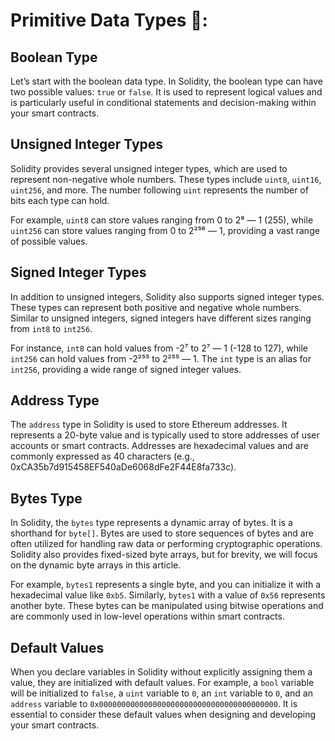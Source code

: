 # Primitive Data Types 💾:


## Boolean Type
Let’s start with the boolean data type. In Solidity, the boolean type can have two possible values: `true` or `false`. It is used to represent logical values and is particularly useful in conditional statements and decision-making within your smart contracts.

## Unsigned Integer Types
Solidity provides several unsigned integer types, which are used to represent non-negative whole numbers. These types include `uint8`, `uint16`, `uint256`, and more. The number following `uint` represents the number of bits each type can hold.

For example, `uint8` can store values ranging from 0 to 2⁸ — 1 (255), while `uint256` can store values ranging from 0 to 2²⁵⁶ — 1, providing a vast range of possible values.

## Signed Integer Types
In addition to unsigned integers, Solidity also supports signed integer types. These types can represent both positive and negative whole numbers. Similar to unsigned integers, signed integers have different sizes ranging from `int8` to `int256`.

For instance, `int8` can hold values from -2⁷ to 2⁷ — 1 (-128 to 127), while `int256` can hold values from -2²⁵⁵ to 2²⁵⁵ — 1. The `int` type is an alias for `int256`, providing a wide range of signed integer values.

## Address Type
The `address` type in Solidity is used to store Ethereum addresses. It represents a 20-byte value and is typically used to store addresses of user accounts or smart contracts. Addresses are hexadecimal values and are commonly expressed as 40 characters (e.g., 0xCA35b7d915458EF540aDe6068dFe2F44E8fa733c).

## Bytes Type
In Solidity, the `bytes` type represents a dynamic array of bytes. It is a shorthand for `byte[]`. Bytes are used to store sequences of bytes and are often utilized for handling raw data or performing cryptographic operations. Solidity also provides fixed-sized byte arrays, but for brevity, we will focus on the dynamic byte arrays in this article.

For example, `bytes1` represents a single byte, and you can initialize it with a hexadecimal value like `0xb5`. Similarly, `bytes1` with a value of `0x56` represents another byte. These bytes can be manipulated using bitwise operations and are commonly used in low-level operations within smart contracts.

## Default Values
When you declare variables in Solidity without explicitly assigning them a value, they are initialized with default values. For example, a `bool` variable will be initialized to `false`, a `uint` variable to `0`, an `int` variable to `0`, and an `address` variable to `0x0000000000000000000000000000000000000000`. It is essential to consider these default values when designing and developing your smart contracts.